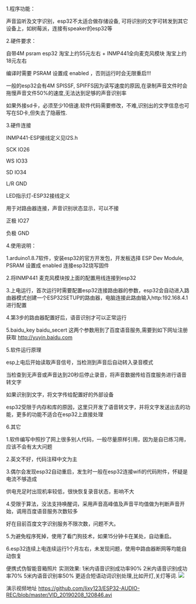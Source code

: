 1.程序功能：

声音监听及文字识别，esp32不太适合做存储设备, 可将识别的文字可转发到其它设备上，如树莓派，连接有speaker的esp32等

2.硬件要求：

自带4M psram esp32 淘宝上约55元左右 + INMP441全向麦克风模块 淘宝上约18元左右 

编译时需要 PSRAM 设置成 enabled ，否则运行时会无限重启!!!

一般的esp32会有4M SPISSF, SPIFFS因为读写速度的原因,在录制声音文件时会拖慢声音文件50%的速度,无法达到足够的声音识别率

如果外接sd卡，必须至少10倍速.软件代码需要修改，不难,识别出的文字信息也可写在SD卡,但失去了隐蔽性.

3.硬件连接

INMP441-ESP接线定义见I2S.h

 SCK IO26

 WS  IO33

 SD  IO34

 L/R GND



LED指示灯-ESP32接线定义 

用于对路由器连接，声音识别状态显示，可以不接

 正极 IO27

 负极 GND


 

4.使用说明：

  1.arduino1.8.7软件，安装esp32的官方开发包，开发板选择 ESP Dev Module, PSRAM 设置成 enabled  连接esp32烧写固件

  2.将INMP441 麦克风模块按上面的配置用线连接到esp32

  3.上电运行，首次运行时需要配置esp32连接路由器的参数，esp32会自动进入路由器模式创建一个ESP32SETUP的路由器，电脑连接此路由输入http:192.168.4.1进行配置

  4.第3步的路由器配置好后，语音识别才可以正常运行

  5.baidu_key  baidu_secert 这两个参数用到了百度语音服务,需要到如下网址注册获取 http://yuyin.baidu.com


5.软件运行原理

  esp上电后开始读取声音信号，当检测到声音后自动转入录音模式

  当检查到无声音或声音达到20秒后停止录音，将声音数据传给百度服务进行语音转文字

  如果识别到文字，将文字传给配置好的外部设备

  esp32受限于内存和库的原因，这里只开发了语音转文字，并将文字发送出去的功能，更多的功能不适合在esp32上直接处理


  

6.其它

   1.软件编写中照抄了网上很多别人代码，一般尽量原样引用，因为是自已练习用，应该不会有太大问题

   2.英文不好，代码注释中文为主

   3.偶尔会发现esp32自动重启，发生时一般在esp32连接wifi的代码附件，怀疑是电流不够造成

   供电充足时出现机率较低，很快恢复录音状态，影响不大

   4.受限于算法，没法支持唤醒词，采用声音高峰值及声音平均值做为判断声音开始，调用百度语音服务次数较多

   好在目前百度文字识别服务不限次数，问题不大。

   5.为避免程序死掉，使用了看门狗技术，如果15分钟卡在某处，自动重启。

   6.esp32连续上电连续运行1个月左右，未发现问题，使用中路由器断网等均能自动恢复
   
   便携式伪智能音箱照片
   实测效果: 1米内语音识别成功率90%  2米内语音识别成功率70% 5米内语音识别率50%  更适合短语动词识别处理,比如开灯,关灯等词.
  <img src='https://github.com/lixy123/ESP32-AUDIO-REC/blob/master/IMG_20190208_121616.jpg' />
  
   演示视频地址
   https://github.com/lixy123/ESP32-AUDIO-REC/blob/master/VID_20190208_120846.avi
